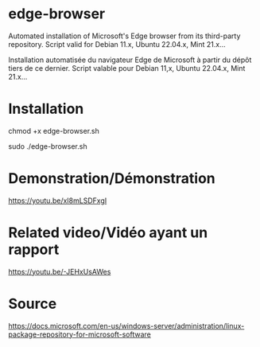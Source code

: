 # edge-browser
Automated installation of Microsoft's Edge browser from its third-party repository.
Script valid for Debian 11.x, Ubuntu 22.04.x, Mint 21.x...

Installation automatisée du navigateur Edge de Microsoft à partir du dépôt tiers de ce dernier.
Script valable pour Debian 11,x, Ubuntu 22.04.x, Mint 21.x...

# Installation
chmod +x edge-browser.sh

sudo ./edge-browser.sh

# Demonstration/Démonstration

https://youtu.be/xI8mLSDFxgI

# Related video/Vidéo ayant un rapport

https://youtu.be/-JEHxUsAWes

# Source
https://docs.microsoft.com/en-us/windows-server/administration/linux-package-repository-for-microsoft-software
